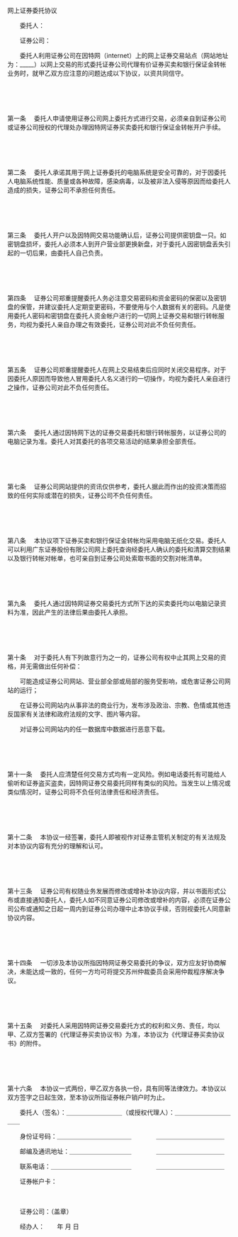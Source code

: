 



网上证券委托协议



 

　　委托人：

　　证券公司：　　

　　委托人利用证券公司在因特网（internet）上的网上证券交易站点（网站地址为：_____）以网上交易的形式委托证券公司代理有价证券买卖和银行保证金转帐业务时，就甲乙双方应注意的问题达成以下协议，以资共同信守。

　　

　　

第一条
　委托人申请使用证券公司网上委托方式进行交易，必须亲自到证券公司或证券公司授权的代理处办理因特网证券买卖委托和银行保证金转帐开户手续。

　　

　　

第二条
　委托人承诺其用于网上证券委托的电脑系统是安全可靠的，对于因委托人电脑系统性能、质量或各种故障，感染病毒，以及被非法入侵等原因而给委托人造成的损失，证券公司不承担任何责任。

　　

　　

第三条
　委托人开户以及因特网交易功能确认后，证券公司提供密钥盘一只。如密钥盘损坏，委托人必须本人到开户营业部更换新盘，对于委托人因密钥盘丢失引起的一切后果，由委托人自己负责。

　　

　　

第四条
　证券公司郑重提醒委托人务必注意交易密码和资金密码的保密以及密钥盘的保管，并建议委托人定期变更密码，不要使用与个人数据有关的密码。凡是使用委托人密码和密钥盘在委托人资金帐户进行的一切网上证券交易和银行转帐服务，均视为委托人亲自办理之有效委托，证券公司对此不负任何责任。

　　

　　

第五条
　证券公司郑重提醒委托人在网上交易结束后应同时关闭交易程序。对于因委托人原因而导致他人冒用委托人名义进行的一切操作，均视为委托人亲自进行之操作，证券公司对此不负任何责任。

　　

　　

第六条
　委托人通过因特网下达的证券交易委托和银行转帐服务，以证券公司的电脑记录为准。委托人对其委托的各项交易活动的结果承担全部责任。

　　

　　

第七条
　证券公司网站提供的资讯仅供参考，委托人据此而作出的投资决策而招致的任何实际或潜在的损失，证券公司不负任何责任。

　　

　　

第八条
　本协议项下证券买卖和银行保证金转帐均采用电脑无纸化交易。委托人可以利用广东证券股份有限公司网上委托查询经委托人确认的委托和清算交割结果以及银行转帐对帐单，也可亲自到证券公司处索取书面的交割对帐清单。

　　

　　

第九条
　委托人通过因特网证券交易委托方式所下达的买卖委托均以电脑记录资料为准，因此产生的法律后果由委托人承担。

　　

　　

第十条
　对于委托人有下列故意行为之一的，证券公司有权中止其网上交易的资格，并无需做出任何补偿：

　　可能造成证券公司网站、营业部全部或局部的服务受影响，或危害证券公司网站的运行；

　　在证券公司网站内从事非法的商业行为，发布涉及政治、宗教、色情或其他违反国家有关法律和政府法规的文字、图片等内容。

　　对证券公司网站内的任一数据库中数据进行恶意下载。

　　

　　

第十一条
　委托人应清楚任何交易方式均有一定风险。例如电话委托有可能给人偷听和证券盗买盗卖，因特网证券交易委托同样有类似的风险。当发生以上情况或类似情况时，证券公司将不负任何法律责任和经济责任。

　　

　　

第十二条
　本协议一经签署，委托人即被视作对证券主管机关制定的有关法规及对本协议内容有充分的理解和认可。

　　

　　

第十三条
　证券公司有权随业务发展而修改或增补本协议内容，并以书面形式公布或直接通知委托人，委托人如不同意证券公司修改或增补的内容，必须在证券公司公布或通知之日起一周内到证券公司办理中止本协议手续，否则视委托人同意新协议内容。

　　

　　

第十四条
　一切涉及本协议所指因特网证券交易委托的争议，双方应友好协商解决，未能达成一致的，任何一方均可将提交苏州仲裁委员会采用仲裁程序解决争议。

　　

　　

第十五条
　对委托人采用因特网证券交易委托方式的权利和义务、责任，均以甲、乙双方签署的《代理证券买卖协议书》为准，本协议为《代理证券买卖协议书》的附件。

　　

　　

第十六条
　本协议一式两份，甲乙双方各执一份，具有同等法律效力。本协议以双方签字之日起生效，至本协议所指证券帐户销户时为止。　　

　　委托人（签名）：＿＿＿＿＿＿＿＿＿（或授权代理人）：＿＿＿＿＿＿＿＿＿＿＿

　　身份证号码：＿＿＿＿＿＿＿＿＿＿＿＿　　　　＿＿＿＿＿＿＿＿＿＿＿

　　邮编及通讯地址：＿＿＿＿＿＿＿＿＿＿　　　　＿＿＿＿＿＿＿＿＿＿＿

　　联系电话：＿＿＿＿＿＿＿＿＿＿＿＿＿　　　　＿＿＿＿＿＿＿＿＿＿＿

　　证券帐户卡：

　　

　　证券公司：（盖章）

　　经办人：　　年 月 日